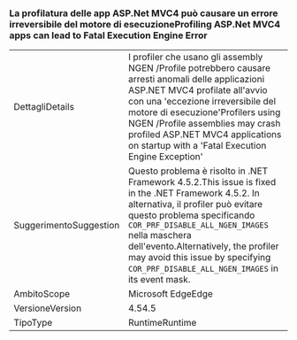 ### <a name="profiling-aspnet-mvc4-apps-can-lead-to-fatal-execution-engine-error"></a><span data-ttu-id="8402f-101">La profilatura delle app ASP.Net MVC4 può causare un errore irreversibile del motore di esecuzione</span><span class="sxs-lookup"><span data-stu-id="8402f-101">Profiling ASP.Net MVC4 apps can lead to Fatal Execution Engine Error</span></span>

|   |   |
|---|---|
|<span data-ttu-id="8402f-102">Dettagli</span><span class="sxs-lookup"><span data-stu-id="8402f-102">Details</span></span>|<span data-ttu-id="8402f-103">I profiler che usano gli assembly NGEN /Profile potrebbero causare arresti anomali delle applicazioni ASP.NET MVC4 profilate all'avvio con una 'eccezione irreversibile del motore di esecuzione'</span><span class="sxs-lookup"><span data-stu-id="8402f-103">Profilers using NGEN /Profile assemblies may crash profiled ASP.NET MVC4 applications on startup with a 'Fatal Execution Engine Exception'</span></span>|
|<span data-ttu-id="8402f-104">Suggerimento</span><span class="sxs-lookup"><span data-stu-id="8402f-104">Suggestion</span></span>|<span data-ttu-id="8402f-105">Questo problema è risolto in .NET Framework 4.5.2.</span><span class="sxs-lookup"><span data-stu-id="8402f-105">This issue is fixed in the .NET Framework 4.5.2.</span></span> <span data-ttu-id="8402f-106">In alternativa, il profiler può evitare questo problema specificando <code>COR_PRF_DISABLE_ALL_NGEN_IMAGES</code> nella maschera dell'evento.</span><span class="sxs-lookup"><span data-stu-id="8402f-106">Alternatively, the profiler may avoid this issue by specifying <code>COR_PRF_DISABLE_ALL_NGEN_IMAGES</code> in its event mask.</span></span>|
|<span data-ttu-id="8402f-107">Ambito</span><span class="sxs-lookup"><span data-stu-id="8402f-107">Scope</span></span>|<span data-ttu-id="8402f-108">Microsoft Edge</span><span class="sxs-lookup"><span data-stu-id="8402f-108">Edge</span></span>|
|<span data-ttu-id="8402f-109">Versione</span><span class="sxs-lookup"><span data-stu-id="8402f-109">Version</span></span>|<span data-ttu-id="8402f-110">4.5</span><span class="sxs-lookup"><span data-stu-id="8402f-110">4.5</span></span>|
|<span data-ttu-id="8402f-111">Tipo</span><span class="sxs-lookup"><span data-stu-id="8402f-111">Type</span></span>|<span data-ttu-id="8402f-112">Runtime</span><span class="sxs-lookup"><span data-stu-id="8402f-112">Runtime</span></span>|

